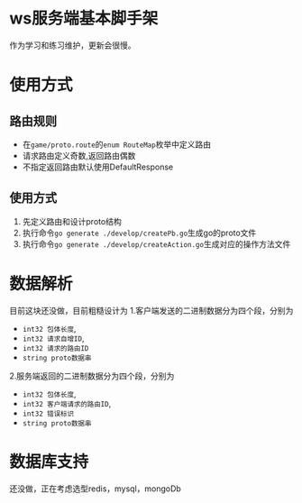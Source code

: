 # ws服务端基本脚手架
作为学习和练习维护，更新会很慢。
# 使用方式
## 路由规则
* 在`game/proto.route`的`enum RouteMap`枚举中定义路由
* 请求路由定义奇数,返回路由偶数
* 不指定返回路由默认使用DefaultResponse

## 使用方式
1. 先定义路由和设计proto结构
2. 执行命令`go generate ./develop/createPb.go`生成go的proto文件
3. 执行命令`go generate ./develop/createAction.go`生成对应的操作方法文件

# 数据解析
目前这块还没做，目前粗糙设计为
1.客户端发送的二进制数据分为四个段，分别为
* `int32 包体长度`,
* `int32 请求自增ID`,
* `int32 请求的路由ID`
* `string proto数据串`

2.服务端返回的二进制数据分为四个段，分别为
* `int32 包体长度`,
* `int32 客户端请求的路由ID`,
* `int32 错误标识`
* `string proto数据串`

# 数据库支持
还没做，正在考虑选型redis，mysql，mongoDb




